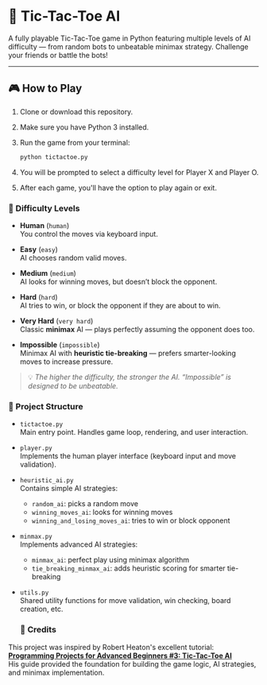 # 🤖 Tic-Tac-Toe AI

A fully playable Tic-Tac-Toe game in Python featuring multiple levels of AI difficulty — from random bots to unbeatable minimax strategy. Challenge your friends or battle the bots!

---

## 🎮 How to Play

1. Clone or download this repository.
2. Make sure you have Python 3 installed.
3. Run the game from your terminal:

   ```bash
   python tictactoe.py
   ```
4. You will be prompted to select a difficulty level for Player X and Player O.
5. After each game, you'll have the option to play again or exit.

### 🧠 Difficulty Levels

- **Human** (`human`)  
  You control the moves via keyboard input.

- **Easy** (`easy`)  
  AI chooses random valid moves.

- **Medium** (`medium`)  
  AI looks for winning moves, but doesn’t block the opponent.

- **Hard** (`hard`)  
  AI tries to win, or block the opponent if they are about to win.

- **Very Hard** (`very hard`)  
  Classic **minimax** AI — plays perfectly assuming the opponent does too.

- **Impossible** (`impossible`)  
  Minimax AI with **heuristic tie-breaking** — prefers smarter-looking moves to increase pressure.

> 💡 *The higher the difficulty, the stronger the AI. “Impossible” is designed to be unbeatable.*


### 📁 Project Structure

- `tictactoe.py`  
  Main entry point. Handles game loop, rendering, and user interaction.

- `player.py`  
  Implements the human player interface (keyboard input and move validation).

- `heuristic_ai.py`  
  Contains simple AI strategies:
  - `random_ai`: picks a random move
  - `winning_moves_ai`: looks for winning moves
  - `winning_and_losing_moves_ai`: tries to win or block opponent

- `minmax.py`  
  Implements advanced AI strategies:
  - `minmax_ai`: perfect play using minimax algorithm
  - `tie_breaking_minmax_ai`: adds heuristic scoring for smarter tie-breaking

- `utils.py`  
  Shared utility functions for move validation, win checking, board creation, etc.

  ### 🙌 Credits

This project was inspired by Robert Heaton's excellent tutorial:  
**[Programming Projects for Advanced Beginners #3: Tic-Tac-Toe AI](https://robertheaton.com/2018/10/09/programming-projects-for-advanced-beginners-3-b/)**  
His guide provided the foundation for building the game logic, AI strategies, and minimax implementation.

